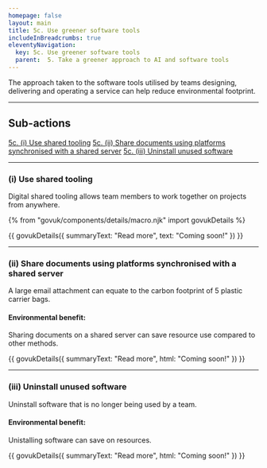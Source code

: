 ```yaml
---
homepage: false
layout: main
title: 5c. Use greener software tools
includeInBreadcrumbs: true
eleventyNavigation:
  key: 5c. Use greener software tools
  parent:  5. Take a greener approach to AI and software tools
---
```

The approach taken to the software tools utilised by teams designing, delivering and operating a service can help reduce environmental footprint.

* * *

## Sub-actions

[5c. (i) Use shared tooling](#(i)-use-shared-tooling)
[5c. (ii) Share documents using platforms synchronised with a shared server](#(ii)-share-documents-using-platforms-synchronised-with-a-shared-server)
[5c. (iii) Uninstall unused software](#(iii)-uninstall-unused-software)

* * *

###  (i) Use shared tooling

Digital shared tooling allows team members to work together on projects from anywhere.

{% from "govuk/components/details/macro.njk" import govukDetails %}

{{ govukDetails({
  summaryText: "Read more",
  text: "Coming soon!"
}) }}
* * *

###  (ii) Share documents using platforms synchronised with a shared server

A large email attachment can equate to the carbon footprint of 5 plastic carrier bags.

#### Environmental benefit: 
Sharing documents on a shared server can save resource use compared to other methods.

{{ govukDetails({
  summaryText: "Read more",
  html: "Coming soon!"
}) }}

* * *

###  (iii) Uninstall unused software

Uninstall software that is no longer being used by a team.

#### Environmental benefit: 
Unistalling software can save on resources.

{{ govukDetails({
  summaryText: "Read more",
  html: "Coming soon!"
}) }}
